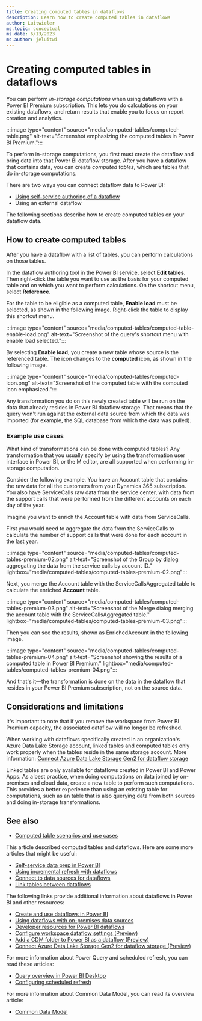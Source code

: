 ```yaml
---
title: Creating computed tables in dataflows
description: Learn how to create computed tables in dataflows
author: Luitwieler
ms.topic: conceptual
ms.date: 6/13/2023
ms.author: jeluitwi
---
```

# Creating computed tables in dataflows

You can perform *in-storage computations* when using dataflows with a Power BI Premium subscription. This lets you do calculations on your existing dataflows, and return results that enable you to focus on report creation and analytics.

:::image type="content" source="media/computed-tables/computed-table.png" alt-text="Screenshot emphasizing the computed tables in Power BI Premium.":::

To perform in-storage computations, you first must create the dataflow and bring data into that Power BI dataflow storage. After you have a dataflow that contains data, you can create *computed tables*, which are tables that do in-storage computations.

There are two ways you can connect dataflow data to Power BI:

* [Using self-service authoring of a dataflow](/power-bi/service-dataflows-create-use)
* Using an external dataflow

The following sections describe how to create computed tables on your dataflow data.

## How to create computed tables

After you have a dataflow with a list of tables, you can perform calculations on those tables.

In the dataflow authoring tool in the Power BI service, select **Edit tables**. Then right-click the table you want to use as the basis for your computed table and on which you want to perform calculations. On the shortcut menu, select **Reference**.

For the table to be eligible as a computed table, **Enable load** must be selected, as shown in the following image. Right-click the table to display this shortcut menu.

:::image type="content" source="media/computed-tables/computed-table-enable-load.png" alt-text="Screenshot of the query's shortcut menu with enable load selected.":::

By selecting **Enable load**, you create a new table whose source is the referenced table. The icon changes to the **computed** icon, as shown in the following image.

:::image type="content" source="media/computed-tables/computed-icon.png" alt-text="Screenshot of the computed table with the computed icon emphasized.":::

Any transformation you do on this newly created table will be run on the data that already resides in Power BI dataflow storage. That means that the query won't run against the external data source from which the data was imported (for example, the SQL database from which the data was pulled).

### Example use cases

What kind of transformations can be done with computed tables? Any transformation that you usually specify by using the transformation user interface in Power BI, or the M editor, are all supported when performing in-storage computation.

Consider the following example. You have an Account table that contains the raw data for all the customers from your Dynamics 365 subscription. You also have ServiceCalls raw data from the service center, with data from the support calls that were performed from the different accounts on each day of the year.

Imagine you want to enrich the Account table with data from ServiceCalls.

First you would need to aggregate the data from the ServiceCalls to calculate the number of support calls that were done for each account in the last year.

:::image type="content" source="media/computed-tables/computed-tables-premium-02.png" alt-text="Screenshot of the Group by dialog aggregating the data from the service calls by account ID." lightbox="media/computed-tables/computed-tables-premium-02.png":::

Next, you merge the Account table with the ServiceCallsAggregated table to calculate the enriched **Account** table.

:::image type="content" source="media/computed-tables/computed-tables-premium-03.png" alt-text="Screenshot of the Merge dialog merging the account table with the ServiceCallsAggregated table." lightbox="media/computed-tables/computed-tables-premium-03.png":::

Then you can see the results, shown as EnrichedAccount in the following image.

:::image type="content" source="media/computed-tables/computed-tables-premium-04.png" alt-text="Screenshot showing the results of a computed table in Power BI Premium." lightbox="media/computed-tables/computed-tables-premium-04.png":::

And that's it&mdash;the transformation is done on the data in the dataflow that resides in your Power BI Premium subscription, not on the source data.

## Considerations and limitations

It's important to note that if you remove the workspace from Power BI Premium capacity, the associated dataflow will no longer be refreshed.

When working with dataflows specifically created in an organization's Azure Data Lake Storage account, linked tables and computed tables only work properly when the tables reside in the same storage account. More information: [Connect Azure Data Lake Storage Gen2 for dataflow storage](/power-bi/service-dataflows-connect-azure-data-lake-storage-gen2)

Linked tables are only available for dataflows created in Power BI and Power Apps. As a best practice, when doing computations on data joined by on-premises and cloud data, create a new table to perform such computations. This provides a better experience than using an existing table for computations, such as an table that is also querying data from both sources and doing in-storage transformations.

## See also

* [Computed table scenarios and use cases](computed-tables-scenarios.md)

This article described computed tables and dataflows. Here are some more articles that might be useful:

* [Self-service data prep in Power BI](create-use.md)
* [Using incremental refresh with dataflows](incremental-refresh.md)
* [Connect to data sources for dataflows](data-sources.md)
* [Link tables between dataflows](linked-tables.md)

The following links provide additional information about dataflows in Power BI and other resources:

* [Create and use dataflows in Power BI](/power-bi/service-dataflows-create-use)
* [Using dataflows with on-premises data sources](/power-bi/service-dataflows-on-premises-gateways)
* [Developer resources for Power BI dataflows](/power-bi/service-dataflows-developer-resources)
* [Configure workspace dataflow settings (Preview)](/power-bi/service-dataflows-configure-workspace-storage-settings)
* [Add a CDM folder to Power BI as a dataflow (Preview)](/power-bi/service-dataflows-add-cdm-folder)
* [Connect Azure Data Lake Storage Gen2 for dataflow storage (Preview)](/power-bi/service-dataflows-connect-azure-data-lake-storage-gen2)

For more information about Power Query and scheduled refresh, you can read these articles:

* [Query overview in Power BI Desktop](/power-bi/desktop-query-overview)
* [Configuring scheduled refresh](/power-bi/refresh-scheduled-refresh)

For more information about Common Data Model, you can read its overview article:

* [Common Data Model](/powerapps/common-data-model/overview)

